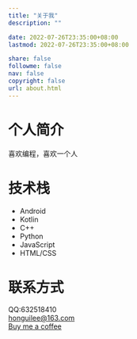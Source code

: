 ```yaml
---
title: "关于我"
description: ""

date: 2022-07-26T23:35:00+08:00
lastmod: 2022-07-26T23:35:00+08:00

share: false
followme: false
nav: false
copyright: false
url: about.html
---
```


# 个人简介
喜欢编程，喜欢一个人
# 技术栈
- Android
- Kotlin
- C++
- Python
- JavaScript
- HTML/CSS
# 联系方式
QQ:632518410<br>
<honguilee@163.com><br>
[Buy me a coffee](https://www.buymeacoffee.com/bravebuffalo)
